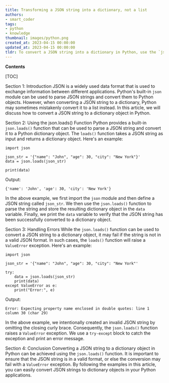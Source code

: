 ```yaml
---
title: Transforming a JSON string into a dictionary, not a list
authors:
- smart_coder
tags:
- python
- knowledge
thumbnail: images/python.png
created_at: 2023-04-15 00:00:00
updated_at: 2023-04-15 00:00:00
tldr: To convert a JSON string into a dictionary in Python, use the `json.loads()` method.
---
```


**Contents**

[TOC]

Section 1: Introduction
JSON is a widely used data format that is used to exchange information between different applications. Python's built-in `json` module can be used to parse JSON strings and convert them to Python objects. However, when converting a JSON string to a dictionary, Python may sometimes mistakenly convert it to a list instead. In this article, we will discuss how to convert a JSON string to a dictionary object in Python.

Section 2: Using the json.loads() Function
Python provides a built-in `json.loads()` function that can be used to parse a JSON string and convert it to a Python dictionary object. The `loads()` function takes a JSON string as input and returns a dictionary object. Here's an example:

```
import json

json_str = '{"name": "John", "age": 30, "city": "New York"}'
data = json.loads(json_str)

print(data)
```

Output:
```
{'name': 'John', 'age': 30, 'city': 'New York'}
```

In the above example, we first import the `json` module and then define a JSON string called `json_str`. We then use the `json.loads()` function to parse the string and store the resulting dictionary object in the `data` variable. Finally, we print the `data` variable to verify that the JSON string has been successfully converted to a dictionary object.

Section 3: Handling Errors
While the `json.loads()` function can be used to convert a JSON string to a dictionary object, it may fail if the string is not in a valid JSON format. In such cases, the `loads()` function will raise a `ValueError` exception. Here's an example:

```
import json

json_str = '{"name": "John", "age": 30, "city": "New York"'

try:
    data = json.loads(json_str)
    print(data)
except ValueError as e:
    print("Error:", e)
```

Output:
```
Error: Expecting property name enclosed in double quotes: line 1 column 30 (char 29)
```

In the above example, we intentionally created an invalid JSON string by omitting the closing curly brace. Consequently, the `json.loads()` function raises a `ValueError` exception. We use a `try-except` block to catch the exception and print an error message.

Section 4: Conclusion
Converting a JSON string to a dictionary object in Python can be achieved using the `json.loads()` function. It is important to ensure that the JSON string is in a valid format, or else the conversion may fail with a `ValueError` exception. By following the examples in this article, you can easily convert JSON strings to dictionary objects in your Python applications.

